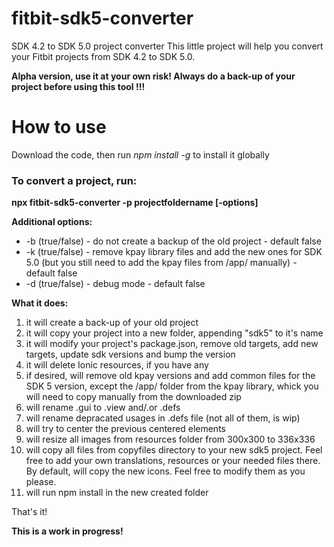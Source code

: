 # fitbit-sdk5-converter
SDK 4.2 to SDK 5.0 project converter
This little project will help you convert your Fitbit projects from SDK 4.2 to SDK 5.0.

**Alpha version, use it at your own risk! Always do a back-up of your project before using this tool !!!**

# How to use

Download the code, then run *npm install -g* to install it globally

### To convert a project, run:

**npx fitbit-sdk5-converter -p projectfoldername [-options]**

**Additional options:**
* -b (true/false) - do not create a backup of the old project - default false
* -k (true/false) - remove kpay library files and add the new ones for SDK 5.0 (but you still need to add the kpay files from /app/ manually) - default false
* -d (true/false) - debug mode - default false

**What it does:**
1. it will create a back-up of your old project
2. it will copy your project into a new folder, appending "sdk5" to it's name
3. it will modify your project's package.json, remove old targets, add new targets, update sdk versions and bump the version
4. it will delete Ionic resources, if you have any
5. if desired, will remove old kpay versions and add common files for the SDK 5 version, except the /app/ folder from the kpay library, whick you will need to copy manually from the downloaded zip
6. will rename .gui to .view and/.or .defs
7. will rename depracated usages in .defs file (not all of them, is wip)
8. will try to center the previous centered elements
9. will resize all images from resources folder from 300x300 to 336x336
10. will copy all files from copyfiles directory to your new sdk5 project. Feel free to add your own translations, resources or your needed files there. By default, will copy the new icons. Feel free to modify them as you please.
11. will run npm install in the new created folder

That's it!

**This is a work in progress!**
